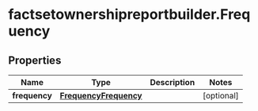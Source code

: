 # factsetownershipreportbuilder.Frequency

## Properties

Name | Type | Description | Notes
------------ | ------------- | ------------- | -------------
**frequency** | [**FrequencyFrequency**](FrequencyFrequency.md) |  | [optional] 


